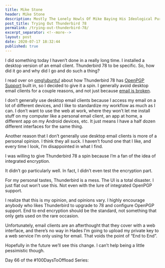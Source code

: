 ```yaml
---
title: Mike Stone
header: Mike Stone
description: Mostly The Lonely Howls Of Mike Baying His Ideological Purity At The Moon
post_title: Trying Out Thunderbird 78
permalink: /trying-out-thunderbird-78/
excerpt_separator: <!--more-->
layout: post
date: 2020-07-17 18:32:44
published: true
---
```


I did something today I haven’t done in a really long time. I installed a desktop version of an email client. Thunderbird 78 to be specific. So, how did it go and why did I go and do such a thing?

<!--more-->

I read over on [omg!ubuntu!](https://www.omgubuntu.co.uk) about how Thunderbird 78 has [OpenPGP Support](https://www.omgubuntu.co.uk/2020/07/thunderbird-78-features-download) built in, so I decided to give it a spin. I generally avoid desktop email clients for a couple reasons, and not just because [email is broken](https://mikestone.me/email-is-broken). 

I don’t generally use desktop email clients because I access my email on a lot of different devices, and I like to standardize my workflow as much as I can. I don’t want to use the web at work, where they won’t let me install stuff on my computer like a personal email client, an app at home, a different app on my Android devices, etc. It just means I have a half dozen different interfaces for the same thing.

Another reason that I don’t generally use desktop email clients is more of a personal opinion. I think they all suck. I haven’t found one that I like, and every time I look, I’m disappointed in what I find.

I was willing to give Thunderbird 78 a spin because I’m a fan of the idea of integrated encryption. 

It didn’t go particularly well. In fact, I didn’t even test the encryption part. 

For my personal tastes, Thunderbird is a mess. The UI is a total disaster. I just flat out won’t use this. Not even with the lure of integrated OpenPGP support.

I realize that this is my opinion, and opinions vary. I highly encourage anybody who likes Thunderbird to upgrade to 78 and configure OpenPGP support. End to end encryption should be the standard, not something that only gets used on the rare occasion. 

Unfortunately, email clients are an afterthought that they cover with a web interface, and there’s no way in Hades I’m going to upload my private key to a web service I’m only using for email. That voids the point of “End to End”. 

Hopefully in the future we’ll see this change. I can’t help being a little pessimistic though.  

Day 66 of the #100DaysToOffload Series: